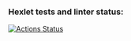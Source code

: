 ### Hexlet tests and linter status:
[![Actions Status](https://github.com/TurtleOld/python-project-lvl2/workflows/hexlet-check/badge.svg)](https://github.com/TurtleOld/python-project-lvl2/actions)